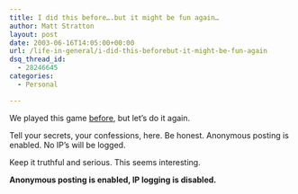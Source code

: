 ```yaml
---
title: I did this before….but it might be fun again…
author: Matt Stratton
layout: post
date: 2003-06-16T14:05:00+00:00
url: /life-in-general/i-did-this-beforebut-it-might-be-fun-again
dsq_thread_id:
  - 28246645
categories:
  - Personal

---
```

We played this game [before][1], but let&#8217;s do it again.

Tell your secrets, your confessions, here. Be honest. Anonymous posting is enabled. No IP&#8217;s will be logged.

Keep it truthful and serious. This seems interesting.

**Anonymous posting is enabled, IP logging is disabled.**

 [1]: http://www.livejournal.com/users/mugsy1274/75994.html
